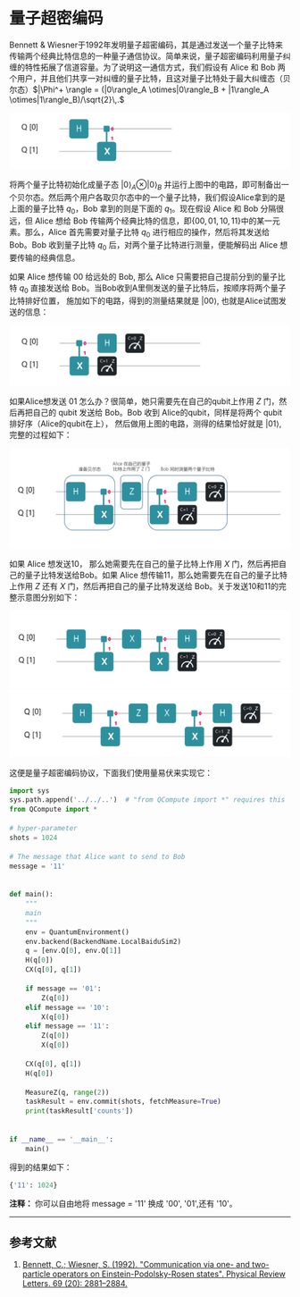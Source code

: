# 量子超密编码

Bennett & Wiesner于1992年发明量子超密编码，其是通过发送一个量子比特来传输两个经典比特信息的一种量子通信协议。简单来说，量子超密编码利用量子纠缠的特性拓展了信道容量。为了说明这一通信方式，我们假设有 Alice 和 Bob 两个用户，并且他们共享一对纠缠的量子比特，且这对量子比特处于最大纠缠态（贝尔态）$|\Phi^+ \rangle = (|0\rangle_A \otimes|0\rangle_B + |1\rangle_A \otimes|1\rangle_B)/\sqrt{2}\,.$

![avatar](./PIC/bell_QH.png)

将两个量子比特初始化成量子态 $|0\rangle_A\otimes|0\rangle_B$ 并运行上图中的电路，即可制备出一个贝尔态。然后两个用户各取贝尔态中的一个量子比特，我们假设Alice拿到的是上面的量子比特 $q_0$，Bob 拿到的则是下面的 $q_1$。现在假设 Alice 和 Bob 分隔很远，但 Alice 想给 Bob 传输两个经典比特的信息，即$\{00,01,10,11\}$中的某一元素。那么，Alice 首先需要对量子比特 $q_0$ 进行相应的操作，然后将其发送给 Bob。Bob 收到量子比特 $q_0$ 后，对两个量子比特进行测量，便能解码出 Alice 想要传输的经典信息。

如果 Alice 想传输 $00$ 给远处的 Bob, 那么 Alice 只需要把自己提前分到的量子比特 $q_0$ 直接发送给 Bob。当Bob收到A里侧发送的量子比特后，按顺序将两个量子比特排好位置， 施加如下的电路，得到的测量结果就是 $\lvert {00}\rangle$, 也就是Alice试图发送的信息：

![avatar](./PIC/measure_QH.png)

如果Alice想发送 $01$ 怎么办？很简单，她只需要先在自己的qubit上作用 $Z$ 门，然后再把自己的 qubit 发送给 Bob。Bob 收到 Alice的qubit，同样是将两个 qubit 排好序（Alice的qubit在上）， 然后做用上图的电路，测得的结果恰好就是 $\lvert {01}\rangle$, 完整的过程如下：

![avatar](./PIC/procedure_QH.png)

如果 Alice 想发送$10$， 那么她需要先在自己的量子比特上作用 $X$ 门，然后再把自己的量子比特发送给Bob。如果 Alice 想传输$11$，那么她需要先在自己的量子比特上作用 $Z$ 还有 $X$ 门，然后再把自己的量子比特发送给 Bob。关于发送$10$和$11$的完整示意图分别如下：

![avatar](./PIC/message10_QH.png)
![avatar](./PIC/message_11_QH.png)


这便是量子超密编码协议，下面我们使用量易伏来实现它：
```python
import sys
sys.path.append('../../..')  # "from QCompute import *" requires this
from QCompute import *

# hyper-parameter
shots = 1024

# The message that Alice want to send to Bob
message = '11'


def main():
    """
    main
    """
    env = QuantumEnvironment()
    env.backend(BackendName.LocalBaiduSim2)
    q = [env.Q[0], env.Q[1]]
    H(q[0])
    CX(q[0], q[1])

    if message == '01':
        Z(q[0])
    elif message == '10':
        X(q[0])
    elif message == '11':
        Z(q[0])
        X(q[0])

    CX(q[0], q[1])
    H(q[0])

    MeasureZ(q, range(2))
    taskResult = env.commit(shots, fetchMeasure=True)
    print(taskResult['counts'])


if __name__ == '__main__':
    main()
```

得到的结果如下：
```python
{'11': 1024}
```
**注释：** 你可以自由地将 message = '11' 换成 '00', '01',还有 '10'。

---
## 参考文献
1. [Bennett, C.; Wiesner, S. (1992). "Communication via one- and two-particle operators on Einstein-Podolsky-Rosen states". Physical Review Letters. 69 (20): 2881–2884. ](https://journals.aps.org/prl/abstract/10.1103/PhysRevLett.69.2881)
